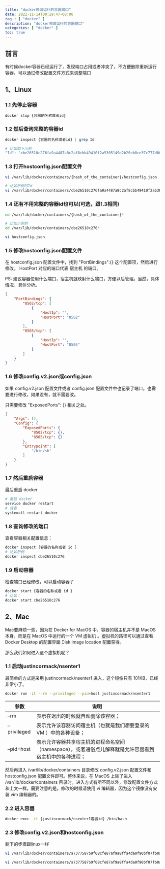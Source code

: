 ```yaml
---
title: "docker修改运行的容器端口"
date: 2022-11-14T00:29:47+08:00
tag : [ "docker" ]
description: "docker修改运行的容器端口"
categories: [ "docker" ]
toc: true
---
```


## 前言
有时候docker容器已经运行了，发现端口占用或者冲突了，不方便删除重新运行容器，可以通过修改配置文件方式来调整端口

## 1、Linux
### 1.1 先停止容器
```bash
docker stop {容器的名称或者id}
```

### 1.2 然后查询完整的容器id
```bash
docker inspect {容器的名称或者id} | grep Id

# 比如如下示例
"Id": "cbe26510c276fa9a4487a8c2af8cbb49410f2a5305149d2b26eb8ce37c777d00"
```

### 1.3 打开hostconfig.json配置文件
```bash
vi /var/lib/docker/containers/{hash_of_the_container}/hostconfig.json

# 比如示例的Id
vi /var/lib/docker/containers/cbe26510c276fa9a4487a8c2af8cbb49410f2a5305149d2b26eb8ce37c777d00/hostconfig.json
```

### 1.4 还有不用完整的容器id也可以(可选，跟1.3相同)
```bash
cd /var/lib/docker/containers/{hash_of_the_container}*

# 比如示例的
cd /var/lib/docker/containers/cbe26510c276*

vi hostconfig.json
```

### 1.5 修改hostconfig.json配置文件
在 hostconfig.json 配置文件中，找到 "PortBindings":{} 这个配置项，然后进行修改。
HostPort 对应的端口代表 宿主机 的端口。

PS:
建议容器使用什么端口，宿主机就映射什么端口，方便以后管理。当然，具体情况，具体分析。

```json
{
    "PortBindings": {
        "8502/tcp": [
            {
                "HostIp": "",
                "HostPort": "8502"
            }
        ],
        "8505/tcp": [
            {
                "HostIp": "",
                "HostPort": "8505"
            }
        ]
    }
}
```

### 1.6 修改config.v2.json或config.json
如果 config.v2.json 配置文件或者 config.json 配置文件中也记录了端口，也需要进行修改，如果没有，就不需要改。

只需要修改 "ExposedPorts": {} 相关之处。
```json
{
    "Args": [],
    "Config": {
        "ExposedPorts": {
            "8502/tcp": {},
            "8505/tcp": {}
        },
        "Entrypoint": [
            "/bin/sh"
        ]
    }
}
```

### 1.7 然后重启容器
最后重启 docker
```bash
# 重启 docker
service docker restart
# 或者
systemctl restart docker
```

### 1.8 查询修改的端口
查看容器相关配置信息：
```bash
docker inspect {容器的名称或者 id }
# 比如示例
docker inspect cbe26510c276
```

### 1.9 启动容器
检查端口已经修改，可以启动容器了
```bash
docker start {容器的名称或者 id }
# 比如：
docker start cbe26510c276
```

## 2、Mac
Mac要麻烦一些，因为在 Docker for MacOS 中，容器的宿主机并不是 MacOS 本身，而是在 MacOS 中运行的一个 VM 虚拟机
。虚拟机的路径可以通过查看 Docker Desktop 的配置界面 Disk image location 配置获得。

那么我们如何进入这个虚拟机呢？

### 1.1 启动justincormack/nsenter1
最简单的方式是采用 justincormack/nsenter1 进入，这个镜像只有 101KB，已经非常小了。
```bash
docker run -it --rm --privileged --pid=host justincormack/nsenter1
```
参数|说明
-|-
–rm|表示在退出的时候就自动删除该容器；
–privileged|表示允许该容器访问宿主机（也就是我们想要登录的 VM ）中的各种设备；
–pid=host|表示允许容器共享宿主机的进程命名空间（namespace），或者通俗点儿解释就是允许容器看到宿主机中的各种进程；
然后再进入 /var/lib/docker/containers 目录修改 config.v2.json 配置文件和 hostconfig.json 配置文件即可。整体来说，在 MacOS 上除了进入 /var/lib/docker/containers 目录时，进入方式有所不同以外，修改配置文件方式和上文一样。需要注意的是，修改的时候请使用 vi 编辑器，因为这个镜像没有安装 vim 编辑器的。

### 2.2 进入容器
```bash
docker exec -it {justincormack/nsenter1容器id} /bin/bash
```

### 2.3 修改config.v2.json和hostconfig.json
剩下的步骤跟linux一样
```bash
vi /var/lib/docker/containers/a7377587b9f08cfe87af9a8ffa4da0f90bf07fb0a1cd6833a5ffcd9c37b842d0/config.v2.json

vi /var/lib/docker/containers/a7377587b9f08cfe87af9a8ffa4da0f90bf07fb0a1cd6833a5ffcd9c37b842d0/hostconfig.json
```